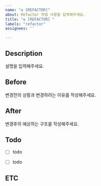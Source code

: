 ```yaml
---
name: "♻️ [REFACTOR]"
about: Refactor 작업 사항을 입력해주세요.
title: "♻️ [REFACTOR] "
labels: "refactor"
assignees: ''

---
```


## Description
설명을 입력해주세요.


## Before
변경전의 상황과 변경하려는 이유를 작성해주세요.


## After
변경후의 예상하는 구조를 작성해주세요.


## Todo
- [ ] todo
- [ ] todo


## ETC
